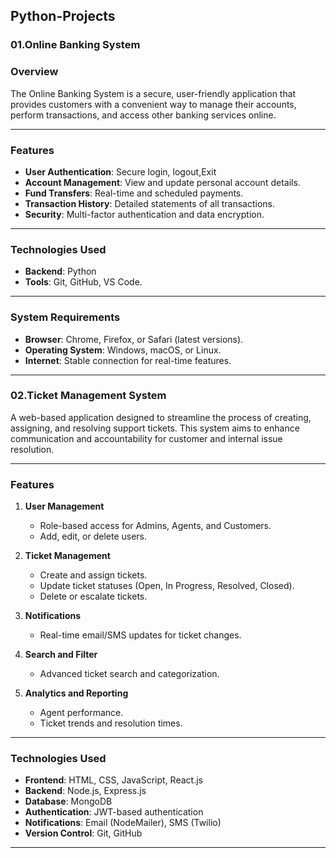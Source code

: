 ## Python-Projects

### 01.Online Banking System

### **Overview**

The Online Banking System is a secure, user-friendly application that provides customers with a convenient way to manage their accounts, perform transactions, and access other banking services online.

---

### **Features**
- **User Authentication**: Secure login, logout,Exit
- **Account Management**: View and update personal account details.
- **Fund Transfers**: Real-time and scheduled payments.
- **Transaction History**: Detailed statements of all transactions.
- **Security**: Multi-factor authentication and data encryption.

---

### **Technologies Used**
- **Backend**: Python
- **Tools**: Git, GitHub, VS Code.

---

### **System Requirements**
- **Browser**: Chrome, Firefox, or Safari (latest versions).
- **Operating System**: Windows, macOS, or Linux.
- **Internet**: Stable connection for real-time features.

---


### 02.Ticket Management System

A web-based application designed to streamline the process of creating, assigning, and resolving support tickets. This system aims to enhance communication and accountability for customer and internal issue resolution.

---

### Features

1. **User Management**
   - Role-based access for Admins, Agents, and Customers.
   - Add, edit, or delete users.

2. **Ticket Management**
   - Create and assign tickets.
   - Update ticket statuses (Open, In Progress, Resolved, Closed).
   - Delete or escalate tickets.

3. **Notifications**
   - Real-time email/SMS updates for ticket changes.

4. **Search and Filter**
   - Advanced ticket search and categorization.

5. **Analytics and Reporting**
   - Agent performance.
   - Ticket trends and resolution times.

---

### Technologies Used

- **Frontend**: HTML, CSS, JavaScript, React.js
- **Backend**: Node.js, Express.js
- **Database**: MongoDB
- **Authentication**: JWT-based authentication
- **Notifications**: Email (NodeMailer), SMS (Twilio)
- **Version Control**: Git, GitHub
---

